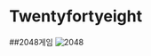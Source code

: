 # Twentyfortyeight
##2048게임
![2048](https://user-images.githubusercontent.com/71811692/108843549-2d894780-761e-11eb-86fb-d5b05d95e416.gif)
